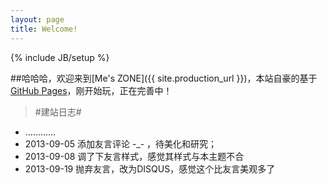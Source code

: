 ```yaml
---
layout: page
title: Welcome!
---
```

{% include JB/setup %}

##哈哈哈，欢迎来到[Me's ZONE]({{ site.production_url }})，本站自豪的基于[GitHub Pages](https://pages.github.com/)，刚开始玩，正在完善中！

>#建站日志#

* …………
* 2013-09-05 添加友言评论 -_- ，待美化和研究；
* 2013-09-08 调了下友言样式，感觉其样式与本主题不合
* 2013-09-19 抛弃友言，改为DISQUS，感觉这个比友言美观多了

<style>
	.row{
		margin:60px 0;
	}
</style>